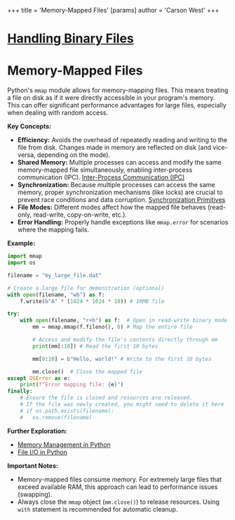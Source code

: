 +++
 title = 'Memory-Mapped Files'
[params]
	author = 'Carson West'
+++
# [Handling Binary Files](./../handling-binary-files/)
# Memory-Mapped Files

Python's `mmap` module allows for memory-mapping files. This means treating a file on disk as if it were directly accessible in your program's memory.  This can offer significant performance advantages for large files, especially when dealing with random access.


**Key Concepts:**

* **Efficiency:**  Avoids the overhead of repeatedly reading and writing to the file from disk. Changes made in memory are reflected on disk (and vice-versa, depending on the mode).
* **Shared Memory:** Multiple processes can access and modify the same memory-mapped file simultaneously, enabling inter-process communication (IPC). [Inter-Process Communication (IPC)](./../inter-process-communication-(ipc)/)
* **Synchronization:** Because multiple processes can access the same memory, proper synchronization mechanisms (like locks) are crucial to prevent race conditions and data corruption. [Synchronization Primitives](./../synchronization-primitives/)
* **File Modes:**  Different modes affect how the mapped file behaves (read-only, read-write, copy-on-write, etc.).
* **Error Handling:**  Properly handle exceptions like `mmap.error` for scenarios where the mapping fails.


**Example:**

```python
import mmap
import os

filename = "my_large_file.dat"

# Create a large file for demonstration (optional)
with open(filename, "wb") as f:
    f.write(b"A" * (1024 * 1024 * 10)) # 10MB file

try:
    with open(filename, "r+b") as f:  # Open in read-write binary mode
        mm = mmap.mmap(f.fileno(), 0) # Map the entire file

        # Access and modify the file's contents directly through mm
        print(mm[:10]) # Read the first 10 bytes

        mm[0:10] = b"Hello, world!" # Write to the first 10 bytes

        mm.close()  # Close the mapped file
except OSError as e:
    print(f"Error mapping file: {e}")
finally:
    # Ensure the file is closed and resources are released.
    # If the file was newly created, you might need to delete it here
    # if os.path.exists(filename):
    #   os.remove(filename)

```


**Further Exploration:**

*  [Memory Management in Python](./../memory-management-in-python/)
*  [File I/O in Python](./../file-i/o-in-python/)


**Important Notes:**

* Memory-mapped files consume memory. For extremely large files that exceed available RAM, this approach can lead to performance issues (swapping).
*  Always close the `mmap` object (`mm.close()`) to release resources.  Using `with` statement is recommended for automatic cleanup.

